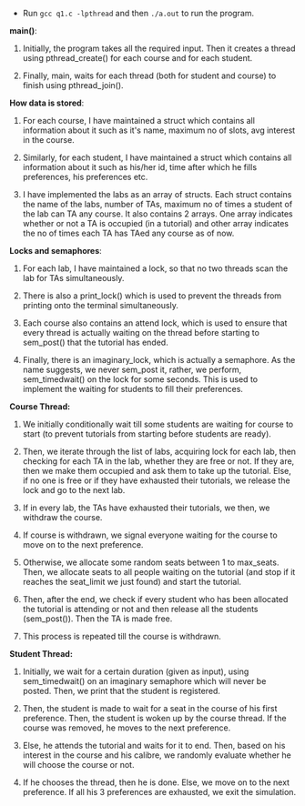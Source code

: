 * Run `gcc q1.c -lpthread` and then `./a.out` to run the program. 

**main()**:
1. Initially, the program takes all the required input. Then it creates a thread using pthread_create() for each course and for each student. 
   
2. Finally, main, waits for each thread (both for student and course) to finish using pthread_join().  

**How data is stored**:
1. For each course, I have maintained a struct which contains all information about it such as it's name, maximum no of slots, avg interest in the course. 
   
2. Similarly, for each student, I have maintained a struct which contains all information about it such as his/her id, time after which he fills preferences, his preferences etc. 
   
3. I have implemented the labs as an array of structs. Each struct contains the name of the labs, number of TAs, maximum no of times a student of the lab can TA any course. It also contains 2 arrays. One array indicates whether or not a TA is occupied (in a tutorial) and other array indicates the no of times each TA has TAed any course as of now. 
   
**Locks and semaphores**:
1. For each lab, I have maintained a lock, so that no two threads scan the lab for TAs simultaneously. 
   
2. There is also a print_lock() which is used to prevent the threads from printing onto the terminal simultaneously.  
   
3. Each course also contains an attend lock, which is used to ensure that every thread is actually waiting on the thread before starting to sem_post() that the tutorial has ended. 

4. Finally, there is an imaginary_lock, which is actually a semaphore. As the name suggests, we never sem_post it, rather, we perform, sem_timedwait() on the lock for some seconds. This is used to implement the waiting for students to fill their preferences. 

**Course Thread:** 
1. We initially conditionally wait till some students are waiting for course to start (to prevent tutorials from starting before students are ready). 

2. Then, we iterate through the list of labs, acquiring lock for each lab, then checking for each TA in the lab, whether they are free or not. If they are, then we make them occupied and ask them to take up the tutorial. Else, if no one is free or if they have exhausted their tutorials, we release the lock and go to the next lab. 

3. If in every lab, the TAs have exhausted their tutorials, we then, we withdraw the course. 

4. If course is withdrawn, we signal everyone waiting for the course to move on to the next preference. 

5. Otherwise, we allocate some random seats between 1 to max_seats. Then, we allocate seats to all people waiting on the tutorial (and stop if it reaches the seat_limit we just found) and start the tutorial. 

6. Then, after the end, we check if every student who has been allocated the tutorial is attending or not and then release all the students (sem_post()). Then the TA is made free. 

7. This process is repeated till the course is withdrawn. 

**Student Thread:**
1. Initially, we wait for a certain duration (given as input), using sem_timedwait() on an imaginary semaphore which will never be posted. Then, we print that the student is registered.

2. Then, the student is made to wait for a seat in the course of his first preference. Then, the student is woken up by the course thread. If the course was removed, he moves to the next preference. 
   
3. Else, he attends the tutorial and waits for it to end. Then, based on his interest in the course and his calibre, we randomly evaluate whether he will choose the course or not. 

4. If he chooses the thread, then he is done. Else, we move on to the next preference. If all his 3 preferences are exhausted, we exit the simulation. 

